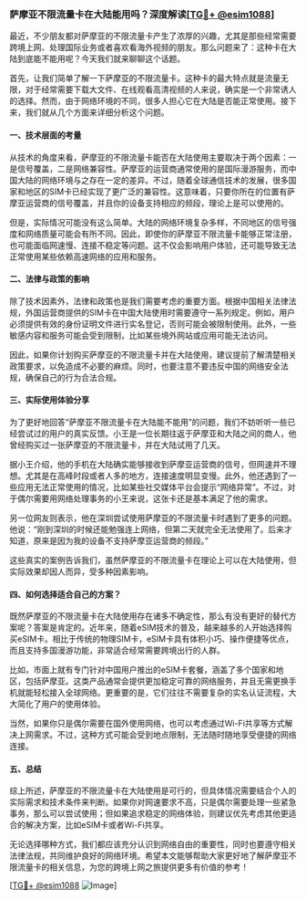### 萨摩亚不限流量卡在大陆能用吗？深度解读[[TG💪+ @esim1088](https://t.me/s/esim1088)]

最近，不少朋友都对萨摩亚的不限流量卡产生了浓厚的兴趣，尤其是那些经常需要跨境上网、处理国际业务或者喜欢看海外视频的朋友。那么问题来了：这种卡在大陆到底能不能用呢？今天我们就来聊聊这个话题。

首先，让我们简单了解一下萨摩亚的不限流量卡。这种卡的最大特点就是流量无限，对于经常需要下载大文件、在线观看高清视频的人来说，确实是一个非常诱人的选择。然而，由于网络环境的不同，很多人担心它在大陆是否能正常使用。接下来，我们就从几个方面来详细分析这个问题。

#### 一、技术层面的考量

从技术的角度来看，萨摩亚的不限流量卡能否在大陆使用主要取决于两个因素：一是信号覆盖，二是网络兼容性。萨摩亚的运营商通常使用的是国际漫游服务，而中国大陆的网络环境与之存在一定的差异。不过，随着全球通信技术的发展，很多国家和地区的SIM卡已经实现了更广泛的兼容性。这意味着，只要你所在的位置有萨摩亚运营商的信号覆盖，并且你的设备支持相应的频段，理论上是可以使用的。

但是，实际情况可能没有这么简单。大陆的网络环境复杂多样，不同地区的信号强度和网络质量可能会有所不同。因此，即使你的萨摩亚不限流量卡能够正常注册，也可能面临网速慢、连接不稳定等问题。这不仅会影响用户体验，还可能导致无法正常使用某些依赖高速网络的应用和服务。

#### 二、法律与政策的影响

除了技术因素外，法律和政策也是我们需要考虑的重要方面。根据中国相关法律法规，外国运营商提供的SIM卡在中国大陆使用时需要遵守一系列规定。例如，用户必须提供有效的身份证明文件进行实名登记，否则可能会被限制使用。此外，一些敏感内容和服务可能会受到限制，比如某些境外网站或应用可能无法访问。

因此，如果你计划购买萨摩亚的不限流量卡并在大陆使用，建议提前了解清楚相关政策要求，以免造成不必要的麻烦。同时，也要注意不要违反中国的网络安全法规，确保自己的行为合法合规。

#### 三、实际使用体验分享

为了更好地回答“萨摩亚不限流量卡在大陆能不能用”的问题，我们不妨听听一些已经尝试过的用户的真实反馈。小王是一位长期往返于萨摩亚和大陆之间的商人，他曾经购买过一张萨摩亚的不限流量卡，并在大陆试用了几天。

据小王介绍，他的手机在大陆确实能够接收到萨摩亚运营商的信号，但网速并不理想。尤其是在高峰时段或者人多的地方，连接速度明显变慢。此外，他还遇到了一些应用无法正常使用的情况，比如某些社交媒体平台会提示“网络异常”。不过，对于偶尔需要用网络处理事务的小王来说，这张卡还是基本满足了他的需求。

另一位网友则表示，他在深圳尝试使用萨摩亚的不限流量卡时遇到了更多的问题。他说：“刚到深圳的时候还能勉强连上网络，但第二天就完全无法使用了。后来才知道，原来是因为我的设备不支持萨摩亚运营商的频段。”

这些真实的案例告诉我们，虽然萨摩亚的不限流量卡在理论上可以在大陆使用，但实际效果却因人而异，受多种因素影响。

#### 四、如何选择适合自己的方案？

既然萨摩亚的不限流量卡在大陆使用存在诸多不确定性，那么有没有更好的替代方案呢？答案是肯定的。近年来，随着eSIM技术的普及，越来越多的人开始选择购买eSIM卡。相比于传统的物理SIM卡，eSIM卡具有体积小巧、操作便捷等优点，而且支持多国漫游功能，非常适合经常需要跨境出行的人群。

比如，市面上就有专门针对中国用户推出的eSIM卡套餐，涵盖了多个国家和地区，包括萨摩亚。这类产品通常会提供更加稳定可靠的网络服务，并且无需更换手机就能轻松接入全球网络。更重要的是，它们往往不需要复杂的实名认证流程，大大简化了用户的使用体验。

当然，如果你只是偶尔需要在国外使用网络，也可以考虑通过Wi-Fi共享等方式解决上网需求。不过，这种方式可能会受到地点限制，无法随时随地享受便捷的网络连接。

#### 五、总结

综上所述，萨摩亚的不限流量卡在大陆使用是可行的，但具体情况需要结合个人的实际需求和技术条件来判断。如果你对网速要求不高，只是偶尔需要处理一些紧急事务，那么可以尝试使用；但如果追求稳定的网络体验，则建议优先考虑其他更适合的解决方案，比如eSIM卡或者Wi-Fi共享。

无论选择哪种方式，我们都应该充分认识到网络自由的重要性，同时也要遵守相关法律法规，共同维护良好的网络环境。希望本文能够帮助大家更好地了解萨摩亚不限流量卡的相关信息，为您的跨境上网之旅提供更多有价值的参考！

[[TG💪+ @esim1088](https://t.me/s/esim1088) ![Image](https://i.postimg.cc/4NQfJmqS/Snipaste-2025-05-13-00-14-12.png)]